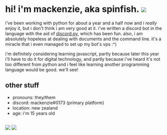 # hi! i'm mackenzie, aka spinfish.   ![](https://komarev.com/ghpvc/?username=spinfish&label=profile+views&color=ff1493)
<!--
**spinfish/spinfish** is a ✨ _special_ ✨ repository because its `README.md` (this file) appears on your GitHub profile.
- 🔭 I’m currently working on ...
- 🌱 I’m currently learning ...
- 👯 I’m looking to collaborate on ...
- 🤔 I’m looking for help with ...
- 💬 Ask me about ...
- 📫 How to reach me: ...
- 😄 Pronouns: ...
- ⚡ Fun fact: ...
-->

i've been working with python for about a year and a half now and i *really* enjoy it, but i don't think i am very good at it. 
i've written a discord bot in the language with the aid of [discord.py](https://github.com/rapptz/discord.py 'amazing lib that u should go check out'), which has been fun.
also, i am absolutely hopeless at dealing with documents and the command line. it's a miracle that i even managed to set up my bot's vps :^)

i'm definitely considering learning javascript, partly because later this year i'll have to do it for digital technology, and partly because i've
heard it's not too different from python and i feel like learning another programming language would be good. we'll see!

## other stuff  

- pronouns: they/them
- discord: mackenzie#0173 (primary platform)
- location: new zealand
- age: i'm 15 years old

##
<p>
  <img src="https://github-readme-stats.vercel.app/api?username=spinfish&theme=radical&show_icons=true))](https://github.com/anuraghazra/github-readme-stats" width="auto" />
  <img src="https://github-readme-stats.vercel.app/api/top-langs/?username=spinfish&theme=radical&hide_border=true&layout=compact&card_width=445" width="auto" /> 
</p>
